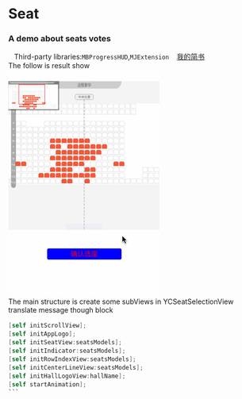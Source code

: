 # Seat
### A demo about seats votes<br>
    Third-party libraries:`MBProgressHUD`,`MJExtension`
    [我的简书](http://www.jianshu.com/u/848ae424944b)<br>
The follow is result show<br>
![](https://github.com/itclimb/Seat/raw/master/Seat/seat1.gif)<br>
The main structure is create some subViews in YCSeatSelectionView<br>
translate message though block<br>
```objective-C
[self initScrollView];
[self initAppLogo];
[self initSeatView:seatsModels];
[self initIndicator:seatsModels];
[self initRowIndexView:seatsModels];
[self initCenterLineView:seatsModels];
[self initHallLogoView:hallName];
[self startAnimation];
```   
    
